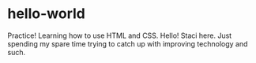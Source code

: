 # hello-world
Practice! Learning how to use HTML and CSS.
Hello! Staci here. Just spending my spare time trying to catch up with improving technology and such.
